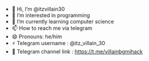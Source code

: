 - 👋 Hi, I’m @itzvillain30
- 👀 I’m interested in programming
- 🌱 I’m currently learning computer science
- 📫 How to reach me via telegram
- 😄 Pronouns: he/him
- ⚡ Telegram username : @itz_villain_30 
- 🍾 Telegram channel link : https://t.me/villainbgmihack


